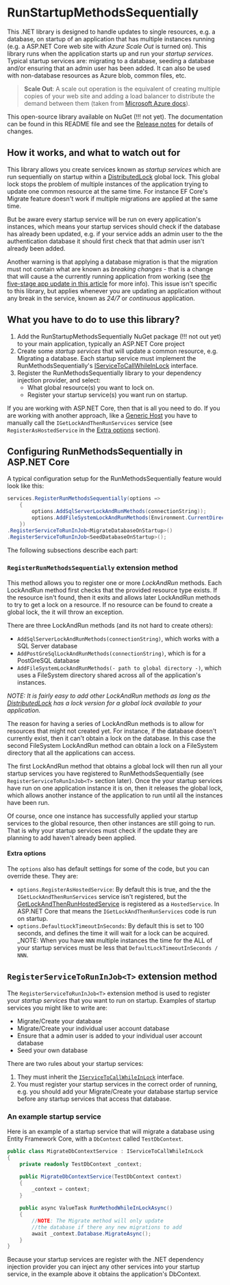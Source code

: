 # RunStartupMethodsSequentially

This .NET library is designed to handle updates to single resources, e.g. a database, on startup of an application that has multiple instances running (e.g. a ASP.NET Core web site with _Azure Scale Out_ is turned on). This library runs when the application starts up and run your _startup services_. Typical startup services are: migrating to a database, seeding a database and/or ensuring that an admin user has been added. It can also be used with non-database resources as Azure blob, common files, etc.

> **Scale Out**: A scale out operation is the equivalent of creating multiple copies of your web site and adding a load balancer to distribute the demand  between them (taken from [Microsoft Azure docs](https://azure.microsoft.com/en-gb/blog/scaling-up-and-scaling-out-in-windows-azure-web-sites/)).

This open-source library available on NuGet (!!! not yet). The documentation can be found in this README file and see the [Release notes](https://github.com/JonPSmith/RunStartupMethodsSequentially/blob/main/ReleaseNotes.md) for details of changes.

## How it works, and what to watch out for

This library allows you create services known as _startup services_ which are run sequentially on startup within a [DistributedLock](https://github.com/madelson/DistributedLock) global lock. This global lock stops the problem of multiple instances of the application trying to update one common resource at the same time. For instance  EF Core's Migrate feature doesn't work if multiple migrations are applied at the same time.

But be aware every startup service will be run on every application's instances, which means your startup services should check if the database has already been updated, e.g. if your service adds an admin user to the the authentication database it should first check that that admin user isn't already been added.

Another warning is that applying a database migration is that the migration must not contain what are known as _breaking changes_ - that is a change that will cause a the currently running application from working (see [the five-stage app update in this article](https://www.thereformedprogrammer.net/handling-entity-framework-core-database-migrations-in-production-part-2/) for more info). This issue isn't specific to this library, but applies whenever you are updating an application without any break in the service, known as _24/7_ or _continuous_ application.

## What you have to do to use this library?

1. Add the RunStartupMethodsSequentially NuGet package (!!! not out yet) to your main application, typically an ASP.NET Core project
2. Create some _startup services_ that will update a common resource, e.g. Migrating a database. Each startup service must implement the RunMethodsSequentially's [IServiceToCallWhileInLock](https://github.com/JonPSmith/RunStartupMethodsSequentially/blob/main/RunMethodsSequentially/IServiceToCallWhileInLock.cs) interface.
3. Register the RunMethodsSequentially library to your dependency injection provider, and select:
   - What global resource(s) you want to lock on.
   - Register your startup service(s) you want run on startup.

If you are working with ASP.NET Core, then that is all you need to do. If you are working with another approach, like a [Generic Host](https://docs.microsoft.com/en-us/aspnet/core/fundamentals/host/generic-host) you have to manually call the `IGetLockAndThenRunServices` service (see `RegisterAsHostedService` in the [Extra options](https://github.com/JonPSmith/RunStartupMethodsSequentially#extra-options) section).

## Configuring RunMethodsSequentially in ASP.NET Core

A typical configuration setup for the RunMethodsSequentially feature would look like this:

```c#
services.RegisterRunMethodsSequentially(options =>
    {
        options.AddSqlServerLockAndRunMethods(connectionString));
        options.AddFileSystemLockAndRunMethods(Environment.CurrentDirectory);
    })
.RegisterServiceToRunInJob<MigrateDatabaseOnStartup>()
.RegisterServiceToRunInJob<SeedDatabaseOnStartup>();
```

The following subsections describe each part:

### `RegisterRunMethodsSequentially` extension method

This method allows you to register one or more _LockAndRun_ methods. Each LockAndRun method first checks that the provided resource type exists. If the resource isn't found, then it exits and allows later LockAndRun methods to try to get a lock on a resource. If no resource can be found to create a global lock, the it will throw an exception.

There are three LockAndRun methods (and its not hard to create others):

- `AddSqlServerLockAndRunMethods(connectionString)`, which works with a SQL Server database
- `AddPostGreSqlLockAndRunMethods(connectionString)`, which is for a PostGreSQL database
- `AddFileSystemLockAndRunMethods(- path to global directory -)`, which uses a FileSystem directory shared across all of the application's instances.

_NOTE: It is fairly easy to add other LockAndRun methods as long as the [DistributedLock](https://github.com/madelson/DistributedLock) has a lock version for a global lock available to your application._

The reason for having a series of LockAndRun methods is to allow for resources that might not created yet. For instance, if the database doesn't currently exist, then it can't obtain a lock on the database. In this case the second FileSystem LockAndRun method can obtain a lock on a FileSystem directory that all the applications can access. 

The first LockAndRun method that obtains a global lock will then run all your startup services you have registered to RunMethodsSequentially (see `RegisterServiceToRunInJob<T>` section later). Once the your startup services have run on one application instance it is on, then it releases the global lock, which allows another instance of the application to run until all the instances have been run.

Of course, once one instance has successfully applied your startup services to the global resource, then other instances are still going to run. That is why your startup services must check if the update they are planning to add haven't already been applied.

#### Extra options

The `options` also has default settings for some of the code, but you can override these. They are:

- `options.RegisterAsHostedService`: By default this is true, and the the `IGetLockAndThenRunServices` service isn't registered, but the [GetLockAndThenRunHostedService](https://github.com/JonPSmith/RunStartupMethodsSequentially/blob/main/RunMethodsSequentially/LockAndRunCode/GetLockAndThenRunHostedService.cs) is registered as a `HostedService`. In ASP.NET Core that means the `IGetLockAndThenRunServices` code is run on startup.
- `options.DefaultLockTimeoutInSeconds`: By default this is set to 100 seconds, and defines the time it will wait for a lock can be acquired. _NOTE: When you have `NNN` multiple instances the time for the ALL of your startup services must be less that `DefaultLockTimeoutInSeconds / NNN`.

## `RegisterServiceToRunInJob<T>` extension method

The `RegisterServiceToRunInJob<T>` extension method is used to register your _startup services_ that you want to run on startup. Examples of startup services you might like to write are:

- Migrate/Create your database
- Migrate/Create your individual user account database
- Ensure that a admin user is added to your individual user account database
- Seed your own database

There are two rules about your startup services:

1. They must inherit the [`IServiceToCallWhileInLock`](https://github.com/JonPSmith/RunStartupMethodsSequentially/blob/main/RunMethodsSequentially/IServiceToCallWhileInLock.cs) interface.
2. You must register your startup services in the correct order of running, e.g. you should add your Migrate/Create your database startup service before any startup services that access that database.

### An example startup service

Here is an example of a startup service that will migrate a database using Entity Framework Core, with a `DbContext` called `TestDbContext`.

```c#
public class MigrateDbContextService : IServiceToCallWhileInLock
{
    private readonly TestDbContext _context;

    public MigrateDbContextService(TestDbContext context)
    {
        _context = context;
    }

    public async ValueTask RunMethodWhileInLockAsync()
    {
        //NOTE: The Migrate method will only update 
        //the database if there any new migrations to add
        await _context.Database.MigrateAsync();
    }
}
```

Because your startup services are register with the .NET dependency injection provider you can inject any other services into your startup service, in the example above it obtains the application's DbContext.
